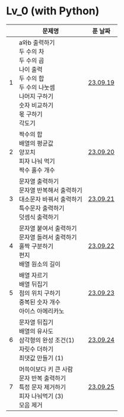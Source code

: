 # Lv_0 (with Python)

|     | 문제명                                                                                                                                          |         푼 날짜         |
| :-: | ----------------------------------------------------------------------------------------------------------------------------------------------- | :---------------------: |
|  1  | a와b 출력하기<br>두 수의 차<br>두 수의 곱<br>나이 출력<br>두 수의 합<br>두 수의 나눗셈<br>나머지 구하기<br>숫자 비교하기<br>몫 구하기<br>각도기 | [23.09.19](./230919.py) |
|  2  | 짝수의 합<br>배열의 평균값<br>양꼬치<br>피자 나눠 먹기<br>짝수 홀수 개수                                                                        | [23.09.20](./230920.py) |
|  3  | 문자열 출력하기<br>문자열 반복해서 출력하기<br>대소문자 바꿔서 출력하기<br>특수문자 출력하기<br>덧셈식 출력하기                                 | [23.09.21](./230921.py) |
|  4  | 문자열 붙여서 출력하기<br>문자열 돌려서 출력하기<br>홀짝 구분하기<br>편지<br>배열 원소의 길이                                                   | [23.09.22](./230922.py) |
|  5  | 배열 자르기<br>배열 뒤집기<br>점의 위치 구하기<br>중복된 숫자 개수<br>아이스 아메리카노                                                         | [23.09.23](./230923.py) |
|  6  | 문자열 뒤집기<br>배열의 유사도<br>삼각형의 완성 조건(1)<br>자릿수 더하기<br>최댓값 만들기 (1)                                                   | [23.09.24](./230924.py) |
|  7  | 머쓱이보다 키 큰 사람<br>문자 반복 출력하기<br>특정 문자 제거하기<br>피자 나눠먹기 (3)<br>모음 제거                                             | [23.09.25](./230925.py) |
